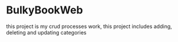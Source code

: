 # BulkyBookWeb
this project is my crud processes work,
this project includes adding, deleting and updating categories
